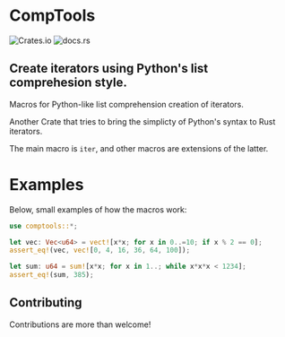 # CompTools

![Crates.io](https://img.shields.io/crates/v/comptools)
![docs.rs](https://img.shields.io/docsrs/comptools)

## Create iterators using Python's list comprehesion style.

Macros for Python-like list comprehension creation of iterators.

Another Crate that tries to bring the simplicty of Python's syntax to Rust iterators.

The main macro is `iter`, and other macros are extensions of the latter.

# Examples

Below, small examples of how the macros work:
```rust
use comptools::*;

let vec: Vec<u64> = vect![x*x; for x in 0..=10; if x % 2 == 0];
assert_eq!(vec, vec![0, 4, 16, 36, 64, 100]);

let sum: u64 = sum![x*x; for x in 1..; while x*x*x < 1234];
assert_eq!(sum, 385);
```

## Contributing

Contributions are more than welcome!

[pypi-version-badge]: https://img.shields.io/pypi/djversions/ropey?label=Ropey
[pypi-version-url]: https://pypi.org/project/ropey/
[pypi-python-version-badge]: https://img.shields.io/pypi/pyversions/ropey
[github-ci-img]: https://github.com/jeertmans/pyropey/actions/workflows/CI.yml/badge.svg
[github-ci]: https://github.com/jeertmans/pyropey/actions?query=workflow%3Aci
[docs-rs-url]: https://pyropey.readthedocs.io/en/latest/?badge=latest
[docs-rs-img]: https://readthedocs.org/projects/pyropey/badge/?version=latest
